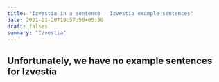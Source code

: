 ```yaml
---
title: "Izvestia in a sentence | Izvestia example sentences"
date: 2021-01-20T19:57:50+05:30
draft: falses
summary: "Izvestia"
---
```

## Unfortunately, we have no example sentences for Izvestia                 
